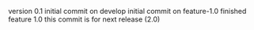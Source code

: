version 0.1 
initial commit on develop
initial commit on feature-1.0
finished feature 1.0 
this commit is for next release (2.0)
